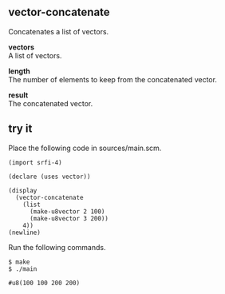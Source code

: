 vector-concatenate
------------------
Concatenates a list of vectors.

__vectors__  
A list of vectors.

__length__  
The number of elements to keep from the concatenated vector.

__result__  
The concatenated vector.

try it
------
Place the following code in sources/main.scm.

    (import srfi-4)

    (declare (uses vector))

    (display
      (vector-concatenate
        (list
          (make-u8vector 2 100)
          (make-u8vector 3 200))
        4))
    (newline)

Run the following commands.

    $ make
    $ ./main

    #u8(100 100 200 200)
